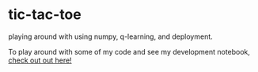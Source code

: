 # tic-tac-toe
playing around with using numpy, q-learning, and deployment.

To play around with some of my code and see my development notebook, [check out out here!](https://colab.research.google.com/drive/1lCaExeOAFK7mjtAFA7M_vhDXEQYydb5d)
